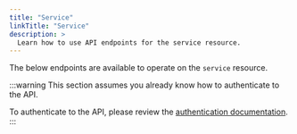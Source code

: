 ```yaml
---
title: "Service"
linkTitle: "Service"
description: >
  Learn how to use API endpoints for the service resource.
---
```


The below endpoints are available to operate on the `service` resource.

:::warning
This section assumes you already know how to authenticate to the API.

To authenticate to the API, please review the [authentication documentation](/docs/reference/api/authentication.md).
:::

